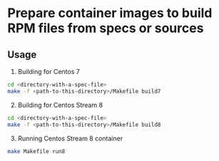 # Prepare container images to build RPM files from specs or sources

## Usage

1. Building for Centos 7

```bash
cd <directory-with-a-spec-file>
make -f <path-to-this-directory>/Makefile build7
```

2. Building for Centos Stream 8
```bash
cd <directory-with-a-spec-file>
make -f <path-to-this-directory>/Makefile build8
```

3. Running Centos Stream 8 container

```bash
make Makefile run8
```
